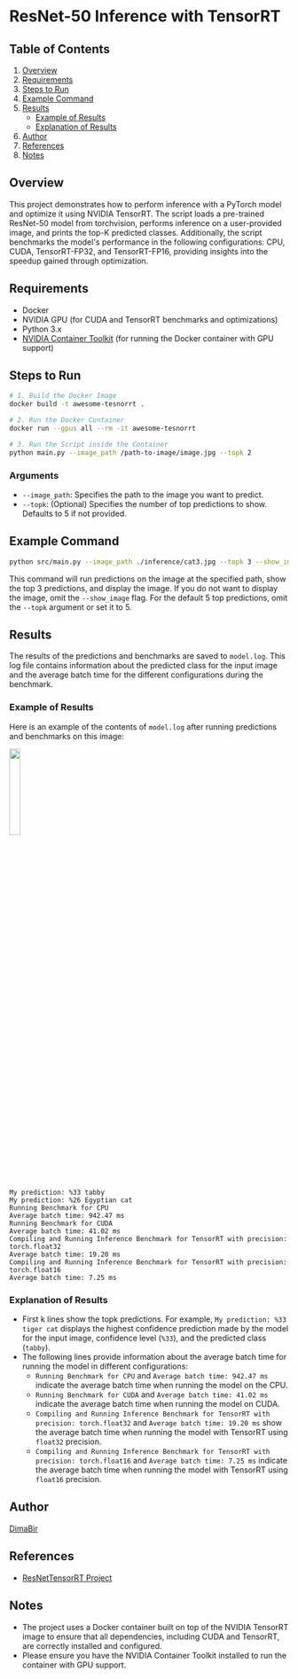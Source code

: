 # ResNet-50 Inference with TensorRT
## Table of Contents
1. [Overview](#overview)
2. [Requirements](#requirements)
3. [Steps to Run](#steps-to-run)
4. [Example Command](#example-command)
5. [Results](#results)
   - [Example of Results](#example-of-results)
   - [Explanation of Results](#explanation-of-results)
6. [Author](#author)
7. [References](#references)
8. [Notes](#notes)

## Overview
This project demonstrates how to perform inference with a PyTorch model and optimize it using NVIDIA TensorRT. The script loads a pre-trained ResNet-50 model from torchvision, performs inference on a user-provided image, and prints the top-K predicted classes. Additionally, the script benchmarks the model's performance in the following configurations: CPU, CUDA, TensorRT-FP32, and TensorRT-FP16, providing insights into the speedup gained through optimization.

## Requirements
- Docker
- NVIDIA GPU (for CUDA and TensorRT benchmarks and optimizations)
- Python 3.x
- [NVIDIA Container Toolkit](https://docs.nvidia.com/datacenter/cloud-native/container-toolkit/install-guide.html#install-guide) (for running the Docker container with GPU support)

## Steps to Run

```sh
# 1. Build the Docker Image
docker build -t awesome-tesnorrt .

# 2. Run the Docker Container
docker run --gpus all --rm -it awesome-tesnorrt

# 3. Run the Script inside the Container
python main.py --image_path /path-to-image/image.jpg --topk 2
```

### Arguments
- `--image_path`: Specifies the path to the image you want to predict.
- `--topk`: (Optional) Specifies the number of top predictions to show. Defaults to 5 if not provided.

## Example Command
```sh
python src/main.py --image_path ./inference/cat3.jpg --topk 3 --show_image
```

This command will run predictions on the image at the specified path, show the top 3 predictions, and display the image. If you do not want to display the image, omit the `--show_image` flag. For the default 5 top predictions, omit the `--topk` argument or set it to 5.

## Results

The results of the predictions and benchmarks are saved to `model.log`. This log file contains information about the predicted class for the input image and the average batch time for the different configurations during the benchmark.

### Example of Results
Here is an example of the contents of `model.log` after running predictions and benchmarks on this image:

<img src="./inference/cat3.jpg" width="20%">

```
My prediction: %33 tabby
My prediction: %26 Egyptian cat
Running Benchmark for CPU
Average batch time: 942.47 ms
Running Benchmark for CUDA
Average batch time: 41.02 ms
Compiling and Running Inference Benchmark for TensorRT with precision: torch.float32
Average batch time: 19.20 ms
Compiling and Running Inference Benchmark for TensorRT with precision: torch.float16
Average batch time: 7.25 ms
```

### Explanation of Results
- First k lines show the topk predictions. For example, `My prediction: %33 tiger cat` displays the highest confidence prediction made by the model for the input image, confidence level (`%33`), and the predicted class (`tabby`).
- The following lines provide information about the average batch time for running the model in different configurations:
  - `Running Benchmark for CPU` and `Average batch time: 942.47 ms` indicate the average batch time when running the model on the CPU.
  - `Running Benchmark for CUDA` and `Average batch time: 41.02 ms` indicate the average batch time when running the model on CUDA.
  - `Compiling and Running Inference Benchmark for TensorRT with precision: torch.float32` and `Average batch time: 19.20 ms` show the average batch time when running the model with TensorRT using `float32` precision.
  - `Compiling and Running Inference Benchmark for TensorRT with precision: torch.float16` and `Average batch time: 7.25 ms` indicate the average batch time when running the model with TensorRT using `float16` precision.

## Author
[DimaBir](https://github.com/DimaBir)

## References
- [ResNetTensorRT Project](https://github.com/DimaBir/ResNetTensorRT/tree/main)

## Notes
- The project uses a Docker container built on top of the NVIDIA TensorRT image to ensure that all dependencies, including CUDA and TensorRT, are correctly installed and configured.
- Please ensure you have the NVIDIA Container Toolkit installed to run the container with GPU support.
